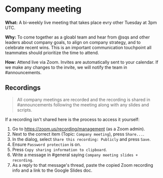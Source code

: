 # Company meeting

**What:** A bi-weekly live meeting that takes place evry other Tuesday at 3pm UTC. 

**Why:** To come together as a gloabl team and hear from @sqs and other leaders about company goals, to align on company strategy, and to celebrate recent wins. This is an important communication touchpoint all teammates should prioritize the time to attend.

**How:** Attend live via Zoom. Invites are automatically sent to your calendar. If we make any changes to the invite, we will notify the team in #announcements. 

## Recordings

> All company meetings are recorded and the recording is shared in #announcements following the meeting along with any slides and scripts. 

If a recording isn't shared here is the process to access it yourself:

1. Go to https://zoom.us/recording/management (as a Zoom admin).
1. Next to the correct item (Topic: `Company meeting`), press `Share...`.
1. In the dialog, select `Share this recording: Publicly` and press `Save`.
1. Ensure `Password protection` is on.
1. Press `Copy sharing information to clipboard`.
1. Write a message in #general saying `Company meeting slides + recording`.
1. As a reply to that message's thread, paste the copied Zoom recording info and a link to the Google Slides doc.
